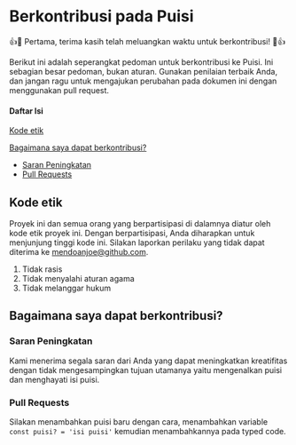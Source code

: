 # Berkontribusi pada Puisi
:+1::tada: Pertama, terima kasih telah meluangkan waktu untuk berkontribusi! :tada::+1:

Berikut ini adalah seperangkat pedoman untuk berkontribusi ke Puisi. Ini sebagian besar pedoman, bukan aturan. Gunakan penilaian terbaik Anda, dan jangan ragu untuk mengajukan perubahan pada dokumen ini dengan menggunakan pull request.

#### Daftar Isi

[Kode etik](#kode-etik)

[Bagaimana saya dapat berkontribusi?](#bagaimana-berkontribusi)
  * [Saran Peningkatan](#saran-peningkatan)
  * [Pull Requests](#pull-requests)


## Kode etik

Proyek ini dan semua orang yang berpartisipasi di dalamnya diatur oleh kode etik proyek ini. Dengan berpartisipasi, Anda diharapkan untuk menjunjung tinggi kode ini. Silakan laporkan perilaku yang tidak dapat diterima ke [mendoanjoe@github.com](mailto:mendoanjoe@github.com).
1. Tidak rasis
2. Tidak menyalahi aturan agama
3. Tidak melanggar hukum

## Bagaimana saya dapat berkontribusi?

### Saran Peningkatan

Kami menerima segala saran dari Anda yang dapat meningkatkan kreatifitas dengan tidak mengesampingkan tujuan utamanya yaitu mengenalkan puisi dan menghayati isi puisi.

### Pull Requests

Silakan menambahkan puisi baru dengan cara, menambahkan variable `const puisi? = 'isi puisi'` kemudian menambahkannya pada typed code.
